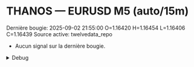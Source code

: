 # THANOS — EURUSD M5 (auto/15m)
Dernière bougie: 2025-09-02 21:55:00  O=1.16420  H=1.16454  L=1.16406  C=1.16439
Source active: twelvedata_repo

- Aucun signal sur la dernière bougie.

<details><summary>Debug</summary>

- TD_API_KEY manquant.

</details>
